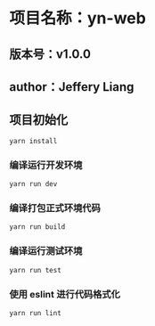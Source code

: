 # 项目名称：yn-web

## 版本号：v1.0.0

## author：Jeffery Liang

## 项目初始化

```
yarn install
```

### 编译运行开发环境

```
yarn run dev
```

### 编译打包正式环境代码

```
yarn run build
```

### 编译运行测试环境

```
yarn run test
```

### 使用 eslint 进行代码格式化

```
yarn run lint
```
